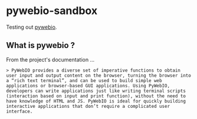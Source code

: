 # pywebio-sandbox

Testing out [pywebio](https://pywebio.readthedocs.io/en/latest/index.html).


## What is pywebio ?

From the project's documentation ...

```
> PyWebIO provides a diverse set of imperative functions to obtain user input and output content on the browser, turning the browser into a “rich text terminal”, and can be used to build simple web applications or browser-based GUI applications. Using PyWebIO, developers can write applications just like writing terminal scripts (interaction based on input and print function), without the need to have knowledge of HTML and JS. PyWebIO is ideal for quickly building interactive applications that don’t require a complicated user interface.
```
